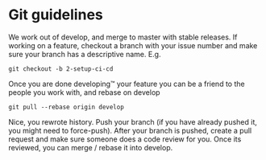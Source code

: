 # Git guidelines
We work out of develop, and merge to master with stable releases. If working on
a feature, checkout a branch with your issue number and make sure your branch
has a descriptive name. E.g.

`git checkout -b 2-setup-ci-cd`

Once you are done developing™ your feature you can be a friend to the people
you work with, and rebase on develop

`git pull --rebase origin develop`

Nice, you rewrote history. Push your branch (if you have already pushed it, you
might need to force-push). After your branch is pushed, create a pull request
and make sure someone does a code review for you. Once its reviewed, you can
merge / rebase it into develop.



